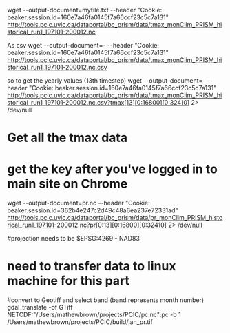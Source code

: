 wget --output-document=myfile.txt --header "Cookie: beaker.session.id=160e7a46fa0145f7a66ccf23c5c7a131" http://tools.pcic.uvic.ca/dataportal/bc_prism/data/tmax_monClim_PRISM_historical_run1_197101-200012.nc

As csv
wget --output-document=- --header "Cookie: beaker.session.id=160e7a46fa0145f7a66ccf23c5c7a131" http://tools.pcic.uvic.ca/dataportal/bc_prism/data/tmax_monClim_PRISM_historical_run1_197101-200012.nc.csv

so to get the yearly values (13th timestep)
wget --output-document=- --header "Cookie: beaker.session.id=160e7a46fa0145f7a66ccf23c5c7a131" http://tools.pcic.uvic.ca/dataportal/bc_prism/data/tmax_monClim_PRISM_historical_run1_197101-200012.nc.csv?tmax[13][0:16800][0:32410]  2> /dev/null

# Get all the tmax data
# get the key after you've logged in to main site on Chrome
wget --output-document=pr.nc --header "Cookie: beaker.session.id=362b4e247c2d49c48a6ea237e72331ad" http://tools.pcic.uvic.ca/dataportal/bc_prism/data/pr_monClim_PRISM_historical_run1_197101-200012.nc?pr[0:13][0:16800][0:32410]  2> /dev/null


#projection needs to be $EPSG:4269 - NAD83 
# need to transfer data to linux machine for this part

#convert to Geotiff and select band (band represents month number)
gdal_translate -of GTiff NETCDF:"/Users/mathewbrown/projects/PCIC/pc.nc":pc -b 1 /Users/mathewbrown/projects/PCIC/build/jan_pr.tif



